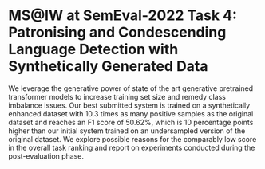 # MS@IW at SemEval-2022 Task 4: Patronising and Condescending Language Detection with Synthetically Generated Data
We leverage the generative power of state of the art generative pretrained transformer models to increase training set size and remedy class imbalance issues. Our best submitted system is trained on a synthetically enhanced dataset with 10.3 times as many positive samples as the original dataset and reaches an F1 score of 50.62%, which is 10 percentage points higher than our initial system trained on an undersampled version of the original dataset. We explore possible reasons for the comparably low score in the overall task ranking and report on experiments conducted during the post-evaluation phase.
